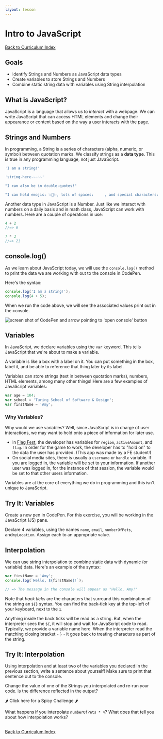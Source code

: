 ```yaml
---
layout: lesson
---
```


# Intro to JavaScript

<a href="../">Back to Curriculum Index</a>

## Goals

- Identify Strings and Numbers as JavaScript data types
- Create variables to store Strings and Numbers
- Combine static string data with variables using String interpolation

## What is JavaScript?

JavaScript is a language that allows us to _interact_ with a webpage. We can write JavaScript that can access HTML elements and change their appearance or content based on the way a user interacts with the page.

## Strings and Numbers

In programming, a String is a series of characters (alpha, numeric, or symbol) between quotation marks. We classify strings as a **data type**. This is true in any programming language, not just JavaScript.

```js
'I am a string!'

'string-here~~~~~'

"I can also be in double-quotes!"

"I can hold emojis: 💥🦄✨, lots of spaces:     , and special characters: $#@%"
```

Another data type in JavaScript is a Number. Just like we interact with numbers on a daily basis and in math class, JavaScript can work with numbers. Here are a couple of operations in use:

```js
4 + 2
//=> 6

7 * 3
//=> 21
```

## console.log()

As we learn about JavaScript today, we will use the `console.log()` method to print the data we are working with out to the console in CodePen.

Here's the syntax:

```js
console.log('I am a string!');
console.log(4 + 5);
```

When we run the code above, we will see the associated values print out in the console.

<img src="{{ site.url }}/assets/images/console-log.png" alt="screen shot of CodePen and arrow pointing to 'open console' button">

## Variables

In JavaScript, we declare variables using the `var` keyword. This tells JavaScript that we're about to make a variable.

A variable is like a box with a label on it. You can put something in the box, label it, and be able to reference that thing later by its label.

Variables can store strings (text in between quotation marks), numbers, HTML elements, among many other things! Here are a few examples of JavaScript variables:


```js
var age = 104;
var school = 'Turing School of Software & Design';
var firstName = 'Amy';
```

### Why Variables?

Why would we use variables? Well, since JavaScript is in charge of user interactions, we may want to hold onto a piece of information for later use.
- In [Flag Fest](https://flag-fest.herokuapp.com/flag-fest), the developer has variables for `region`, `activeAmount`, and `flag`. In order for the game to work, the developer has to "hold on" to the data the user has provided. (This app was made by a FE student!)
- On social media sites, there is usually a `username` or `handle` variable. If you are logged in, the variable will be set to your information. If another user was logged in, for the instance of that session, the variable would be set to that other users information.

Variables are at the core of everything we do in programming and this isn't unique to JavaScript.

<div class="try-it-new">
  <h2>Try It: Variables</h2>
  <p>Create a new pen in CodePen. For this exercise, you will be working in the JavaScript (JS) pane.</p>
  <p>Declare 4 variables, using the names <code>name</code>, <code>email</code>, <code>numberOfPets</code>, and<code>myLocation</code>. Assign each to an appropriate value.</p>
</div>

## Interpolation

We can use string interpolation to combine static data with dynamic (or variable) data. Here's an example of the syntax:

```js
var firstName = 'Amy';
console.log(`Hello, ${firstName}!`);

// => The message in the console will appear as "Hello, Amy!"
```

Note that _back ticks_ are the characters that surround this combination of the string an `${}` syntax. You can find the back-tick key at the top-left of your keyboard, next to the `1`.

Anything inside the back ticks will be read as a string. But, when the interpreter sees the `${`, it will stop and wait for JavaScript code to read. Typically, we provide a variable name here. When the interpreter read the matching closing bracket - `}` - it goes back to treating characters as part of the string.

<div class="try-it-new">
  <h2>Try It: Interpolation</h2>
  <p>Using interpolation and at least two of the variables you declared in the previous section, write a sentence about yourself! Make sure to print that sentence out to the console.</p>
  <p>Change the value of one of the Strings you interpolated and re-run your code. Is the difference reflected in the output?</p>

  <div class="spicy-container">
    <p class="spicy-click">🌶 Click here for a Spicy Challenge 🌶</p>
    <div class="spicy-toggle">
      <p>What happens if you interpolate <code>numberOfPets * 4</code>? What does that tell you about how interpolation works?</p>
    </div>
  </div>
</div>

<br>
<a href="../">Back to Curriculum Index</a>
